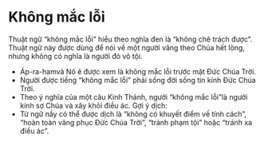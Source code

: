 # Không mắc lỗi

Thuật ngữ “không mắc lỗi” hiểu theo nghĩa đen là “không chê trách được”.  Thuật ngữ này được dùng để nói về một người vâng theo Chúa hết lòng, nhưng không có nghĩa là người đó vô tội.  
- Áp-ra-hamvà Nô ê được xem là không mắc lỗi trước mặt Đức Chúa Trời.
- Người được tiếng “không mắc lỗi” phải sống đời sống tin kính Đức Chúa Trời.
- Theo ý nghĩa của một câu Kinh Thánh, người “không mắc lỗi”là người kính sợ Chúa và xây khỏi điều ác.
Gợi ý dịch:
- Từ ngữ nầy có thể được dịch là “không có khuyết điểm về tính cách”, “hoàn toàn vâng phục Đức Chúa Trời”, “tránh phạm tội” hoặc “tránh xa điều ác”.

